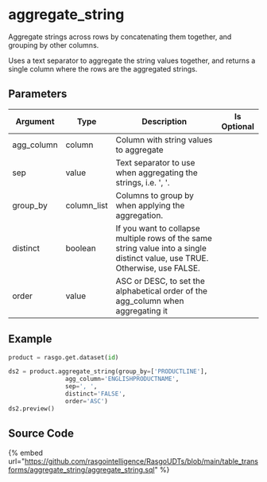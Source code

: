 

# aggregate_string

Aggregate strings across rows by concatenating them together, and grouping by other columns.

Uses a text separator to aggregate the string values together, and returns a single column where the rows are the aggregated strings.


## Parameters

|  Argument  |    Type     |                                                         Description                                                          | Is Optional |
| ---------- | ----------- | ---------------------------------------------------------------------------------------------------------------------------- | ----------- |
| agg_column | column      | Column with string values to aggregate                                                                                       |             |
| sep        | value       | Text separator to use when aggregating the strings, i.e. ', '.                                                               |             |
| group_by   | column_list | Columns to group by when applying the aggregation.                                                                           |             |
| distinct   | boolean     | If you want to collapse multiple rows of the same string value into a single distinct value, use TRUE. Otherwise, use FALSE. |             |
| order      | value       | ASC or DESC, to set the alphabetical order of the agg_column when aggregating it                                             |             |


## Example

```python
product = rasgo.get.dataset(id)

ds2 = product.aggregate_string(group_by=['PRODUCTLINE'],
                agg_column='ENGLISHPRODUCTNAME',
                sep=', ',
                distinct='FALSE',
                order='ASC')
ds2.preview()
```

## Source Code

{% embed url="https://github.com/rasgointelligence/RasgoUDTs/blob/main/table_transforms/aggregate_string/aggregate_string.sql" %}

